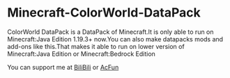 # Minecraft-ColorWorld-DataPack

ColorWorld DataPack is a DataPack of Minecraft.It is only able to run on Minecraft:Java Edition 1.19.3+ now.You can also make datapacks mods and add-ons like this.That makes it able to run on lower version of Minecraft:Java Edition or Minecraft:Bedrock Edition

You can support me at [BiliBili](https://space.bilibili.com/1406530972) or [AcFun](https://www.acfun.cn/u/72186124)
